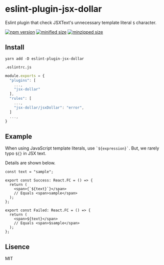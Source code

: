 # eslint-plugin-jsx-dollar
Eslint plugin that check JSXText's unnecessary template literal `$` character.

[![npm version](https://badge.fury.io/js/eslint-plugin-jsx-dollar.svg)](https://badge.fury.io/js/eslint-plugin-jsx-dollar)
[![minified size](https://badgen.net/bundlephobia/min/eslint-plugin-jsx-dollar)](https://bundlephobia.com/result?p=eslint-plugin-jsx-dollar)
[![minzipped size](https://badgen.net/bundlephobia/minzip/eslint-plugin-jsx-dollar)](https://bundlephobia.com/result?p=eslint-plugin-jsx-dollar)

## Install
```
yarn add -D eslint-plugin-jsx-dollar
```

`.eslintrc.js`

```js
module.exports = {
  "plugins": [
    ...,
    "jsx-dollar"
  ],
  "rules": [
    ...,
    "jsx-dollar/jsxDollar": "error",
  ]
  ...,
}
```

## Example
When using JavaScript template literals, use `` `${expression}` ``.
But, we rarely typo `` ${} `` in JSX text.

Details are shown below.

```tsx
const text = "sample";

export const Success: React.FC = () => {
  return (
    <span>{`${text}`}</span>
    // Equals <span>sample</span>
  );
};

export const Failed: React.FC = () => {
  return (
    <span>${text}</span>
    // Equals <span>$sample</span>
  );
};
```

## Lisence
MIT
